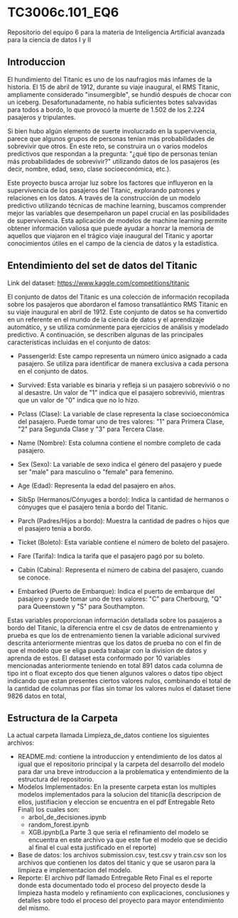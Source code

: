 # TC3006c.101_EQ6
Repositorio del equipo 6 para la materia de Inteligencia Artificial avanzada para la ciencia de datos I y II
## Introduccion
El hundimiento del Titanic es uno de los naufragios más infames de la historia. El 15 de abril de 1912, durante su viaje inaugural, el RMS Titanic, ampliamente considerado "insumergible", se hundió después de chocar con un iceberg. Desafortunadamente, no había suficientes botes salvavidas para todos a bordo, lo que provocó la muerte de 1.502 de los 2.224 pasajeros y tripulantes.

Si bien hubo algún elemento de suerte involucrado en la supervivencia, parece que algunos grupos de personas tenían más probabilidades de sobrevivir que otros. En este reto, se construira un o varios modelos predictivos que respondan a la pregunta: "¿qué tipo de personas tenían más probabilidades de sobrevivir?" utilizando datos de los pasajeros (es decir, nombre, edad, sexo, clase socioeconómica, etc.).

Este proyecto busca arrojar luz sobre los factores que influyeron en la supervivencia de los pasajeros del Titanic, explorando patrones y relaciones en los datos. A través de la construcción de un modelo predictivo utilizando técnicas de machine learning, buscamos comprender mejor las variables que desempeñaron un papel crucial en las posibilidades de supervivencia. Esta aplicación de modelos de machine learning permite obtener información valiosa que puede ayudar a honrar la memoria de aquellos que viajaron en el trágico viaje inaugural del Titanic y aportar conocimientos útiles en el campo de la ciencia de datos y la estadística.
## Entendimiento del set de datos del Titanic

Link del dataset: https://www.kaggle.com/competitions/titanic 

El conjunto de datos del Titanic es una colección de información recopilada sobre los pasajeros que abordaron el famoso transatlántico RMS Titanic en su viaje inaugural en abril de 1912. Este conjunto de datos se ha convertido en un referente en el mundo de la ciencia de datos y el aprendizaje automático, y se utiliza comúnmente para ejercicios de análisis y modelado predictivo. A continuación, se describen algunas de las principales características incluidas en el conjunto de datos:

- PassengerId: Este campo representa un número único asignado a cada pasajero. Se utiliza para identificar de manera exclusiva a cada persona en el conjunto de datos.

- Survived: Esta variable es binaria y refleja si un pasajero sobrevivió o no al desastre. Un valor de "1" indica que el pasajero sobrevivió, mientras que un valor de "0" indica que no lo hizo.

- Pclass (Clase): La variable de clase representa la clase socioeconómica del pasajero. Puede tomar uno de tres valores: "1" para Primera Clase, "2" para Segunda Clase y "3" para Tercera Clase.

- Name (Nombre): Esta columna contiene el nombre completo de cada pasajero.

- Sex (Sexo): La variable de sexo indica el género del pasajero y puede ser "male" para masculino o "female" para femenino.

- Age (Edad): Representa la edad del pasajero en años.

- SibSp (Hermanos/Cónyuges a bordo): Indica la cantidad de hermanos o cónyuges que el pasajero tenía a bordo del Titanic.

- Parch (Padres/Hijos a bordo): Muestra la cantidad de padres o hijos que el pasajero tenía a bordo.

- Ticket (Boleto): Esta variable contiene el número de boleto del pasajero.

- Fare (Tarifa): Indica la tarifa que el pasajero pagó por su boleto.

- Cabin (Cabina): Representa el número de cabina del pasajero, cuando se conoce.

- Embarked (Puerto de Embarque): Indica el puerto de embarque del pasajero y puede tomar uno de tres valores: "C" para Cherbourg, "Q" para Queenstown y "S" para Southampton.

Estas variables proporcionan información detallada sobre los pasajeros a bordo del Titanic, la diferencia entre el csv de datos de entrenamiento y prueba es que los de entrenamiento tienen la variable adicional survived descrita anteriormente mientras que los datos de prueba no con el fin de que el modelo que se eliga pueda trabajar con la division de datos y aprenda de estos. 
El dataset esta conformado por 10 variables mencionadas anteriormente teniendo en total 891 datos cada columna de tipo int o float excepto dos que tienen algunos valores o datos tipo object indicando que estan presentes ciertos valores nulos, combinando el total de la cantidad de columnas por filas sin tomar los valores nulos el dataset tiene 9826 datos en total,
## Estructura de la Carpeta 
La actual carpeta llamada Limpieza_de_datos contiene los siguientes archivos: 
- README.md: contiene la introduccion y entendimiento de los datos al igual que el repositorio principal y la carpeta del desarrollo del modelo para dar una breve introduccion a la problematica y entendimiento de la estructura del repositorio.
- Modelos Implementados: En la presente carpeta estan los multiples modelos implementados para la solucion del titanic(la descripcion de ellos, justifiacion y eleccion se encuentra en el pdf Entregable Reto Final) los cuales son:
    - arbol_de_decisiones.ipynb
    - random_forest.ipynb
    - XGB.ipynb(La Parte 3 que seria el refinamiento del modelo se encuentra en este archivo ya que este fue el modelo que se decidio al final el cual esta justificado en el reporte)
- Base de datos: los archivos submission.csv, test.csv y train.csv son los archivos que contienen los datos del titanic y que se usaron para la limpieza e implementacion del modelo.
- Reporte: El archivo pdf llamado Entregable Reto Final es el reporte donde esta documentado todo el proceso del proyecto desde la limpieza hasta modelo y refinamiento con explicaciones, conclusiones y detalles sobre todo el proceso del proyecto para mayor entendimiento del mismo.


